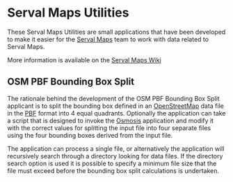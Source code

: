 # Serval Maps Utilities #

These Serval Maps Utilities are small applications that have been developed to make it easier for the [Serval Maps] team to work with data related to Serval Maps. 

More information is available on the [Serval Maps Wiki][Serval Maps]

## OSM PBF Bounding Box Split ##

The rationale behind the development of the OSM PBF Bounding Box Split applicant is to split the bounding box defined in an [OpenStreetMap] data file in the [PBF] format into 4 equal quadrants. Optionally the application can take a script that is designed to invoke the [Osmosis] application and modify it with the correct values for splitting the input file into four separate files using the four bounding boxes derived from the input file. 

The application can process a single file, or alternatively the application will recursively search through a directory looking for data files. If the directory search option is used it is possible to specify a minimum file size that the file must exceed before the bounding box split calculations is undertaken. 

[Serval Maps]: http://developer.servalproject.org/dokuwiki/doku.php?id=content:servalmaps:main_page
[OpenStreetMap]: http://www.openstreetmap.org/
[PBF]: http://wiki.openstreetmap.org/wiki/PBF_Format
[Osmosis]: http://wiki.openstreetmap.org/wiki/Osmosis
